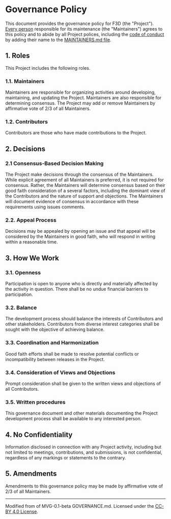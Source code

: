 # Governance Policy

This document provides the governance policy for F3D (the "Project"). [Every person](./MAINTAINERS.md) responsible for its maintenance (the "Maintainers") agrees to this policy and to abide by all Project polices, including the [code of conduct](../../CODE-OF-CONDUCT.md) by adding their name to the [MAINTAINERS.md file](./MAINTAINERS.md).

## 1. Roles

This Project includes the following roles.

### 1.1. Maintainers

Maintainers are responsible for organizing activities around developing, maintaining, and updating the Project. Maintainers are also responsible for determining consensus. The Project may add or remove Maintainers by affirmative vote of 2/3 of all Maintainers.

### 1.2. Contributors

Contributors are those who have made contributions to the Project.

## 2. Decisions

### 2.1 Consensus-Based Decision Making

The Project make decisions through the consensus of the Maintainers. While explicit agreement of all Maintainers is preferred, it is not required for consensus. Rather, the Maintainers will determine consensus based on their good faith consideration of a several factors, including the dominant view of the Contributors and the nature of support and objections. The Maintainers will document evidence of consensus in accordance with these requirements using issues comments.

### 2.2. Appeal Process

Decisions may be appealed by opening an issue and that appeal will be considered by the Maintainers in good faith, who will respond in writing within a reasonable time.

## 3. How We Work

### 3.1. Openness

Participation is open to anyone who is directly and materially affected by the activity in question. There shall be no undue financial barriers to participation.

### 3.2. Balance

The development process should balance the interests of Contributors and other stakeholders. Contributors from diverse interest categories shall be sought with the objective of achieving balance.

### 3.3. Coordination and Harmonization

Good faith efforts shall be made to resolve potential conflicts or incompatibility between releases in the Project.

### 3.4. Consideration of Views and Objections

Prompt consideration shall be given to the written views and objections of all Contributors.

### 3.5. Written procedures

This governance document and other materials documenting the Project development process shall be available to any interested person.

## 4. No Confidentiality

Information disclosed in connection with any Project activity, including but not limited to meetings, contributions, and submissions, is not confidential, regardless of any markings or statements to the contrary.

## 5. Amendments

Amendments to this governance policy may be made by affirmative vote of 2/3 of all Maintainers.

---
Modified from of MVG-0.1-beta GOVERNANCE.md. Licensed under the [CC-BY 4.0 License](https://creativecommons.org/licenses/by-sa/4.0/).
